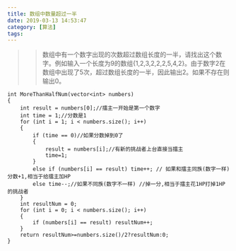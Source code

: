 ```yaml
---
title: 数组中数量超过一半
date: 2019-03-13 14:53:47
category: [算法]
tags: 
---
```

>>数组中有一个数字出现的次数超过数组长度的一半，请找出这个数字。例如输入一个长度为9的数组{1,2,3,2,2,2,5,4,2}。由于数字2在数组中出现了5次，超过数组长度的一半，因此输出2。如果不存在则输出0。

```
int MoreThanHalfNum(vector<int> numbers)
{
	int result = numbers[0];//擂主一开始是第一个数字 
	int time = 1;//分数是1
	for (int i = 1; i < numbers.size(); i++)
	{
		if (time == 0)//如果分数掉到0了
		{
			result = numbers[i];//有新的挑战者上台直接当擂主
			time=1;
		}
		else if (numbers[i] == result) time++; // 如果和擂主同族(数字一样)分数+1,相当于给擂主加HP 
		else time--;//如果不同族(数字不一样) //掉一分,相当于擂主花1HP打掉1HP的挑战者 
	}
	int resultNum = 0;
	for (int i = 0; i < numbers.size(); i++)
	{
		if (numbers[i] == result) resultNum++;
	}
	return resultNum>=numbers.size()/2?resultNum:0;
}
```
